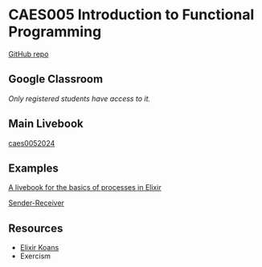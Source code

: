 # CAES005 Introduction to Functional Programming

[GitHub repo](https://github.com/adolfont/caes005-introduction-to-functional-programming)

## Google Classroom

_Only registered students have access to it._


## Main Livebook

[caes0052024](https://huggingface.co/spaces/adolfont/caes0052024)

<!-- JOSEVALIM2024  -->


## Examples

[A livebook for the basics of processes in Elixir](https://dev.to/adolfont/a-livebook-for-the-basics-of-processes-in-elixir-2io9)

[Sender-Receiver](./sender_receiver_example/)


## Resources

- [Elixir Koans](https://github.com/elixirkoans/elixir-koans)
- Exercism
